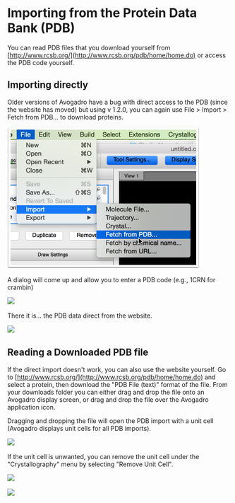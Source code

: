 # Importing from the Protein Data Bank (PDB)

You can read PDB files that you download yourself from [http://www.rcsb.org/](http://www.rcsb.org/pdb/home/home.do) or access the PDB code yourself.

## Importing directly

Older versions of Avogadro have a bug with direct access to the PDB (since the website has moved) but using v 1.2.0, you can again use File > Import > Fetch from PDB... to download proteins.

![Importing directly][1]

[1]: images/2-importing-from-the-protein-data-bank--pdb-/importing-directly.png

A dialog will come up and allow you to enter a PDB code (e.g., 1CRN for crambin)

![][2]

[2]: images/2-importing-from-the-protein-data-bank--pdb-/fa774ace-50fd-4a5a-9887-dcd9cca47678.png

There it is... the PDB data direct from the website.

![][3]

[3]: images/2-importing-from-the-protein-data-bank--pdb-/75534ab7-b85e-4553-97f4-cf895b0ae61f.png

## Reading a Downloaded PDB file

If the direct import doesn't work, you can also use the website yourself. Go to [http://www.rcsb.org/](http://www.rcsb.org/pdb/home/home.do) and select a protein, then download the "PDB File (text)" format of the file. From your downloads folder you can either drag and drop the file onto an Avogadro display screen, or drag and drop the file over the Avogadro application icon.

Dragging and dropping the file will open the PDB import with a unit cell (Avogadro displays unit cells for all PDB imports). 

![][4]

[4]: images/2-importing-from-the-protein-data-bank--pdb-/3e94b139-631d-4522-a1a7-75989d4c825f.png

If the unit cell is unwanted, you can remove the unit cell under the "Crystallography" menu by selecting "Remove Unit Cell".

![][5]

[5]: images/2-importing-from-the-protein-data-bank--pdb-/51ffb521-ca52-48ac-b941-90da5619f8df.png

![][6]

[6]: images/2-importing-from-the-protein-data-bank--pdb-/d280bc1f-2b5b-4168-b67e-916178be1cd2.png